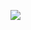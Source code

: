 <!-- ![Arunava Ghosh](https://github.com/its-ag/its-ag/assets/102473837/9db746f9-a5a6-4dab-9ba1-fd8fe3a6e5bd) -->

<p>
  
  <samp>
    <img align="left" src="https://visitor-badge.laobi.icu/badge?page_id=itsag.itag&.visitor-badge&right_color=black&left_text=views&format=true" />
  </samp>
  
</p>

